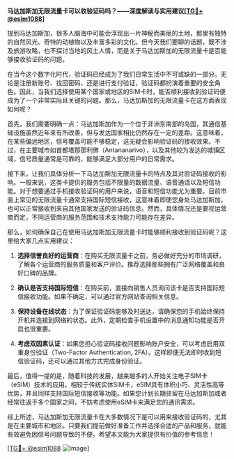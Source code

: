 **马达加斯加无限流量卡可以收验证码吗？——深度解读与实用建议[[TG💪+ @esim1088](https://t.me/s/esim1088)]**

提到马达加斯加，很多人脑海中可能会浮现出一片神秘而美丽的土地，那里有独特的自然风光、奇特的动植物以及丰富多彩的文化。但今天我们要聊的话题，既不涉及旅游攻略，也不探讨当地的风土人情，而是关于马达加斯加的无限流量卡是否能够接收验证码的问题。

在当今这个数字化时代，验证码已经成为了我们日常生活中不可或缺的一部分。无论是注册新账号、找回密码，还是进行支付验证，验证码都扮演着重要的安全角色。因此，当我们选择使用某个国家或地区的SIM卡时，能否顺利接收到验证码便成为了一个非常实际且关键的问题。那么，马达加斯加的无限流量卡在这方面表现如何呢？

首先，我们需要明确一点：马达加斯加作为一个位于非洲东南部的岛国，其通信基础设施虽然近年来有所改善，但与发达国家相比仍然存在一定的差距。这意味着，在某些偏远地区，信号覆盖可能不够稳定，这无疑会影响验证码的接收效果。不过，在主要城市如首都塔那那利佛（Antananarivo），以及其他较为发达的城镇区域，信号质量通常是可靠的，能够满足大部分用户的日常需求。

接下来，让我们具体分析一下马达加斯加无限流量卡的特点及其对验证码接收的影响。一般来说，这类卡提供的服务包括不限量的数据流量、语音通话以及短信功能。对于想要通过手机接收验证码的用户来说，语音和短信功能尤为重要。目前市面上常见的无限流量卡通常支持国际短信接收，这意味着即使您身处马达加斯加，也可以正常接收到来自其他国家发送的验证码信息。然而，具体情况还是要视运营商而定，不同运营商的服务范围和技术支持能力可能存在差异。

那么，如何确保自己在使用马达加斯加无限流量卡时能够顺利接收到验证码呢？这里给大家几点实用建议：

1. **选择信誉良好的运营商**：在购买无限流量卡之前，务必做好充分的市场调研，了解各个运营商的服务质量和客户评价。推荐选择那些拥有广泛网络覆盖和良好口碑的品牌。

2. **确认是否支持国际短信**：在购买前，直接向销售人员询问该卡是否支持国际短信接收功能。如果不确定，可以通过官方网站查询相关信息。

3. **保持设备在线状态**：为了保证验证码能够及时送达，请确保您的手机始终保持开机并连接到网络的状态。此外，定期检查手机设置中的消息通知功能是否开启也很重要。

4. **考虑双因素认证**：如果您担心验证码接收问题影响账户安全，可以考虑启用双重身份验证（Two-Factor Authentication, 2FA）。这样即便无法即时收到短信验证码，还可以通过其他方式完成身份验证。

最后，值得一提的是，随着科技的发展，越来越多的人开始关注电子SIM卡（eSIM）技术的应用。相较于传统实体SIM卡，eSIM具有体积小巧、灵活性高等优势，并且同样支持国际短信接收等功能。如果您计划长期驻留在马达加斯加或者经常往返于多个国家之间，不妨考虑使用eSIM卡来满足您的通讯需求。

综上所述，马达加斯加无限流量卡在大多数情况下是可以用来接收验证码的，尤其是在主要城市和地区。只要我们提前做好准备工作并选择合适的产品和服务，就能有效避免因信号问题导致的不便。希望本文能为大家提供有价值的参考信息！

[[TG💪+ @esim1088](https://t.me/s/esim1088) ![Image](https://i.postimg.cc/4NQfJmqS/Snipaste-2025-05-13-00-14-12.png)]